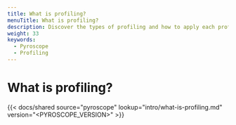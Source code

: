 ```yaml
---
title: What is profiling?
menuTitle: What is profiling?
description: Discover the types of profiling and how to apply each profiling method.
weight: 33
keywords:
  - Pyroscope
  - Profiling
---
```


# What is profiling?

[//]: # 'Shared content for What is profiling?'
[//]: # 'This content is located in /pyroscope/docs/sources/shared/intro/what-is-profiling.md'

{{< docs/shared source="pyroscope" lookup="intro/what-is-profiling.md" version="<PYROSCOPE_VERSION>" >}}

